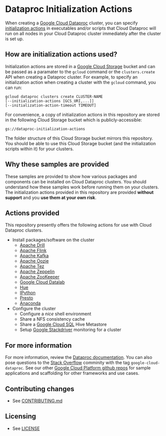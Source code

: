 # Dataproc Initialization Actions

When creating a [Google Cloud Dataproc](https://cloud.google.com/dataproc/) cluster, you can specify [initialization actions](https://cloud.google.com/dataproc/init-actions) in executables and/or scripts that Cloud Dataproc will run on all nodes in your Cloud Dataproc cluster immediately after the cluster is set up.

## How are initialization actions used?
Initialization actions are stored in a [Google Cloud Storage](https://cloud.google.com/storage) bucket and can be passed as a paramater to the `gcloud` command or the `clusters.create` API when creating a Dataproc cluster. For example, to specify an initialization action when creating a cluster with the `gcloud` command, you can run:

    gcloud dataproc clusters create CLUSTER-NAME
    [--initialization-actions [GCS_URI,...]]
    [--initialization-action-timeout TIMEOUT]

For convenience, a copy of initialization actions in this repository are stored in the following Cloud Storage bucket which is publicly-accessible:

    gs://dataproc-initialization-actions

The folder structure of this Cloud Storage bucket mirrors this repository. You should be able to use this Cloud Storage bucket (and the initialization scripts within it) for your clusters.

## Why these samples are provided
These samples are provided to show how various packages and components can be installed on Cloud Dataproc clusters. You should understand how these samples work before running them on your clusters. The initialization actions provided in this repository are provided **without support** and you **use them at your own risk**.

## Actions provided
This repository presently offers the following actions for use with Cloud Dataproc clusters.

* Install packages/software on the cluster
  * [Apache Drill](http://drill.apache.org)
  * [Apache Flink](http://flink.apache.org)
  * [Apache Kafka](http://kafka.apache.org)
  * [Apache Oozie](http://oozie.apache.org)
  * [Apache Tez](http://tez.apache.org)
  * [Apache Zeppelin](http://zeppelin.apache.org)
  * [Apache ZooKeeper](http://zookeeper.apache.org)
  * [Google Cloud Datalab](https://cloud.google.com/datalab/)
  * [Hue](http://gethue.com)
  * [IPython](http://ipython.org)
  * [Presto](http://prestodb.io)
  * [Anaconda](https://www.continuum.io/why-anaconda)
* Configure the cluster
  * Configure a *nice* shell environment
  * Share a NFS consistency cache
  * Share a [Google Cloud SQL](https://cloud.google.com/sql/) Hive Metastore
  * Setup [Google Stackdriver](https://cloud.google.com/stackdriver/) monitoring for a cluster

## For more information
For more information, review the [Dataproc documentation](https://cloud.google.com/dataproc/init-actions). You can also pose questions to the [Stack Overflow](http://www.stackoverflow.com) comminity with the tag `google-cloud-dataproc`.
See our other [Google Cloud Platform github
repos](https://github.com/GoogleCloudPlatform) for sample applications and
scaffolding for other frameworks and use cases.


## Contributing changes

* See [CONTRIBUTING.md](CONTRIBUTING.md)

## Licensing

* See [LICENSE](LICENSE)
